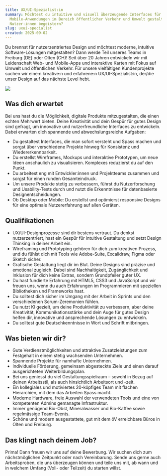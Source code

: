 ```yaml
---
title: UX/UI-Spezialist:in
summary: Möchtest du intuitive und visuell überzeugende Interfaces für Web- und
  Mobile-Anwendungen im Bereich öffentlicher Verkehr und Umwelt gestalten, die
  Nutzer:innen begeistern?
slug: uxui-specialist
created: 2025-09-02
---
```

Du brennst für nutzerzentriertes Design und möchtest moderne, intuitive Software-Lösungen mitgestalten? Dann werde Teil unseres Teams in Freiburg (DE) oder Olten (CH)! Seit über 20 Jahren entwickeln wir mit Leidenschaft Web- und Mobile-Apps und interaktive Karten mit Fokus auf Umwelt und öffentlichen Verkehr. Für unsere vielfältigen Kundenprojekte suchen wir eine:n kreative:n und erfahrene:n UX/UI-Spezialist:in, der/die unser Design auf das nächste Level hebt. 

![](/images/job/ux-ui-spezialist-in/uxui-spezialistin_linkedin-1-.png)

## Was dich erwartet

Bei uns hast du die Möglichkeit, digitale Produkte mitzugestalten, die einen echten Mehrwert bieten. Deine Kreativität und dein Gespür für gutes Design sind gefragt, um innovative und nutzerfreundliche Interfaces zu entwickeln. Dabei erwarten dich spannende und abwechslungsreiche Aufgaben:

* Du gestaltest Interfaces, die man sofort versteht und Spass machen und sorgst über verschiedene Projekte hinweg für Konsistenz und Wiedererkennbarkeit.
* Du erstellst Wireframes, Mockups und interaktive Prototypen, um neue Ideen anschaulich zu visualisieren. Komplexes reduzierst du auf den Punkt.
* Du arbeitest eng mit Entwickler:innen und Projektteams zusammen und sorgst für einen runden Gesamteindruck.
* Um unsere Produkte stetig zu verbessern, führst du Nutzerforschung und Usability-Tests durch und nutzt die Erkenntnisse für datenbasierte Designentscheidungen.
* Ob Desktop oder Mobile: Du erstellst und optimierst responsive Designs für eine optimale Nutzererfahrung auf allen Geräten.

## Qualifikationen

* UX/UI-Designprozesse sind dir bestens vertraut. Du denkst nutzerzentriert, hast ein Gespür für intuitive Gestaltung und setzt Design Thinking in deiner Arbeit ein.
* Wireframing und Prototyping gehören für dich zum kreativen Prozess, und du fühlst dich mit Tools wie Adobe-Suite, Excalidraw, Figma oder Sketch sicher.
* Grafische Gestaltung liegt dir im Blut. Deine Designs sind präzise und emotional zugleich. Dabei sind Nachhaltigkeit, Zugänglichkeit und Inklusion für dich keine Extras, sondern Grundpfeiler guter UX.
* Du hast fundierte Erfahrung mit HTML5, CSS3 und JavaScript und wir freuen uns, wenn du auch Erfahrungen im Programmieren mit speziellen Bibliotheken und Frameworks hast. 
* Du solltest dich sicher im Umgang mit der Arbeit in Sprints und den verschiedenen Scrum-Zeremonien fühlen.
* Du nutzt KI gezielt, um deine Produktivität zu verbessern, aber deine Kreativität, Kommunikationsstärke und dein Auge für gutes Design helfen dir, innovative und ansprechende Lösungen zu entwickeln.
* Du solltest gute Deutschkenntnisse in Wort und Schrift mitbringen.

## Was bieten wir dir?

* Gute Verdienstmöglichkeiten und attraktive Zusatz­leistungen zum Festgehalt in einem stetig wachsenden Unternehmen.
* Spannende Projekte für namhafte Unternehmen.
* Individuelle Förderung, gemeinsam abgesteckte Ziele und einen darauf ausgerichteten Weiterbildungsplan.
* Bei uns geniesst du viel Gestaltungsspielraum – sowohl in Bezug auf deinen Arbeitsstil, als auch hinsichtlich Arbeitsort und -zeit.
* Ein kollegiales und motiviertes 20-köpfiges Team mit flachen Hierarchien, mit dem das Arbeiten Spass macht.
* Moderne Hardware, freie Auswahl der verwendeten Tools und eine von kompetenten Admins gemanagte Infrastruktur.
* Immer genügend Bio-Obst, Mineralwasser und Bio-Kaffee sowie regelmässige Team-Events.
* Schöne und modern ausgestattete, gut mit dem öV erreichbare Büros in Olten und Freiburg.

## Das klingt nach deinem Job?

Prima! Dann freuen wir uns auf deine Bewerbung. Wir suchen dich zum nächstmöglichen Zeitpunkt oder nach Vereinbarung. Sende uns gerne auch Arbeitsproben, die uns überzeugen können und teile uns mit, ab wann und in welchem Umfang (Voll- oder Teilzeit) du starten willst.